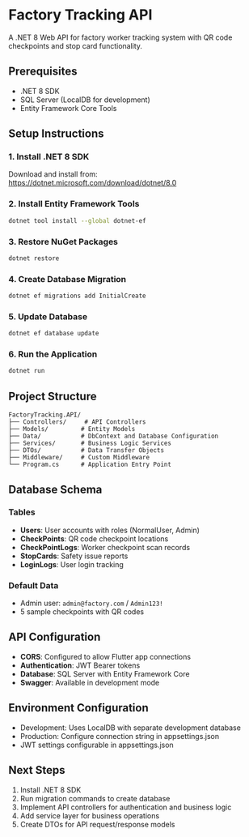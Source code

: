 # Factory Tracking API

A .NET 8 Web API for factory worker tracking system with QR code checkpoints and stop card functionality.

## Prerequisites

- .NET 8 SDK
- SQL Server (LocalDB for development)
- Entity Framework Core Tools

## Setup Instructions

### 1. Install .NET 8 SDK
Download and install from: https://dotnet.microsoft.com/download/dotnet/8.0

### 2. Install Entity Framework Tools
```bash
dotnet tool install --global dotnet-ef
```

### 3. Restore NuGet Packages
```bash
dotnet restore
```

### 4. Create Database Migration
```bash
dotnet ef migrations add InitialCreate
```

### 5. Update Database
```bash
dotnet ef database update
```

### 6. Run the Application
```bash
dotnet run
```

## Project Structure

```
FactoryTracking.API/
├── Controllers/     # API Controllers
├── Models/         # Entity Models
├── Data/           # DbContext and Database Configuration
├── Services/       # Business Logic Services
├── DTOs/           # Data Transfer Objects
├── Middleware/     # Custom Middleware
└── Program.cs      # Application Entry Point
```

## Database Schema

### Tables
- **Users**: User accounts with roles (NormalUser, Admin)
- **CheckPoints**: QR code checkpoint locations
- **CheckPointLogs**: Worker checkpoint scan records
- **StopCards**: Safety issue reports
- **LoginLogs**: User login tracking

### Default Data
- Admin user: `admin@factory.com` / `Admin123!`
- 5 sample checkpoints with QR codes

## API Configuration

- **CORS**: Configured to allow Flutter app connections
- **Authentication**: JWT Bearer tokens
- **Database**: SQL Server with Entity Framework Core
- **Swagger**: Available in development mode

## Environment Configuration

- Development: Uses LocalDB with separate development database
- Production: Configure connection string in appsettings.json
- JWT settings configurable in appsettings.json

## Next Steps

1. Install .NET 8 SDK
2. Run migration commands to create database
3. Implement API controllers for authentication and business logic
4. Add service layer for business operations
5. Create DTOs for API request/response models